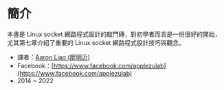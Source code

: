 # 簡介

本書是 Linux socket 網路程式設計的敲門磚，對初學者而言是一份很好的開始，尤其第七章介紹了重要的 Linux socket 網路程式設計技巧與觀念。





* 譯者：[Aaron Liao (廖明沂)](http://aaron.netdpi.net)
* Facebook：[https://www.facebook.com/applezulab](https://www.facebook.com/applezulab)
* 2014 \~ 2022

